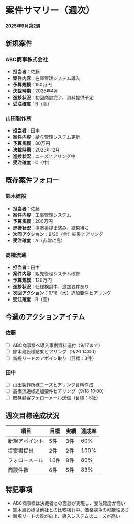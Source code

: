 # 案件サマリー（週次）
**2025年9月第2週**

## 新規案件

### ABC商事株式会社
- **担当者**：佐藤
- **案件内容**：在庫管理システム導入
- **予算規模**：150万円
- **決裁時期**：2025年4月
- **進捗状況**：初回商談完了、資料提供予定
- **受注確度**：B（高）

### 山田製作所
- **担当者**：田中
- **案件内容**：給与管理システム更新
- **予算規模**：80万円
- **決裁時期**：2025年12月
- **進捗状況**：ニーズヒアリング中
- **受注確度**：C（中）

## 既存案件フォロー

### 鈴木建設
- **担当者**：佐藤
- **案件内容**：工事管理システム
- **予算規模**：200万円
- **進捗状況**：提案書提出済み、結果待ち
- **次回アクション**：9/20（金）結果ヒアリング
- **受注確度**：A（非常に高）

### 高橋流通
- **担当者**：田中
- **案件内容**：販売管理システム改修
- **予算規模**：120万円
- **進捗状況**：仕様検討中、追加要件あり
- **次回アクション**：9/18（水）追加要件ヒアリング
- **受注確度**：B（高）

## 今週のアクションアイテム

### 佐藤
- [ ] ABC商事様へ導入事例資料送付（9/17まで）
- [ ] 鈴木建設様結果ヒアリング（9/20 14:00）
- [ ] 新規リードのアポイン取り（目標：3件）

### 田中
- [ ] 山田製作所様ニーズヒアリング資料作成
- [ ] 高橋流通様追加要件ヒアリング（9/18 10:00）
- [ ] 既存顧客フォローメール送信（目標：5社）

## 週次目標達成状況

| 項目 | 目標 | 実績 | 達成率 |
|------|------|------|--------|
| 新規アポイント | 5件 | 3件 | 60% |
| 提案書提出 | 2件 | 2件 | 100% |
| フォローメール | 10件 | 8件 | 80% |
| 商談件数 | 6件 | 5件 | 83% |

## 特記事項
- ABC商事様は決裁者との面談が実現し、受注確度が高い
- 鈴木建設様は他社との比較検討中、価格競争の可能性あり
- 新規リードの質が向上、導入システムのニーズが高い
